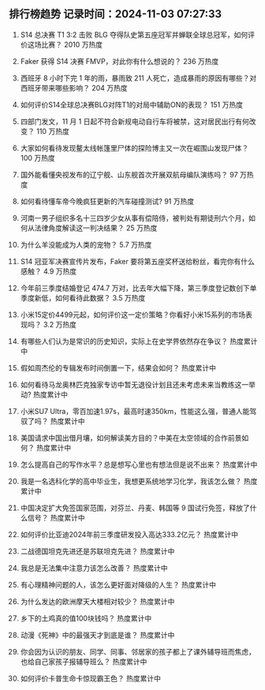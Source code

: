 
## 排行榜趋势 记录时间：2024-11-03 07:27:33
  
  1. S14 总决赛 T1 3:2 击败 BLG 夺得队史第五座冠军并蝉联全球总冠军，如何评价这场比赛？ 2010 万热度
    
  2. Faker 获得 S14 决赛 FMVP，对此你有什么想说的？ 236 万热度
    
  3. 西班牙 8 小时下完 1 年的雨，暴雨致 211 人死亡，造成暴雨的原因有哪些？对西班牙带来哪些影响？ 204 万热度
    
  4. 如何评价S14全球总决赛BLG对阵T1的对局中辅助ON的表现？ 151 万热度
    
  5. 四部门发文，11 月 1 日起不符合新规电动自行车将被禁，这对居民出行有何改变？ 110 万热度
    
  6. 大家如何看待发现鳌太线帐篷里尸体的探险博主又一次在崛围山发现尸体？ 100 万热度
    
  7. 国外能看懂央视发布的辽宁舰、山东舰首次开展双航母编队演练吗？ 97 万热度
    
  8. 如何看待懂车帝今晚疯狂更新的汽车碰撞测试? 91 万热度
    
  9. 河南一男子组织多名十三四岁少女从事有偿陪侍，被判处有期徒刑六个月，如何从法律角度解读这一判决结果？ 25 万热度
    
  10. 为什么羊没能成为人类的宠物？ 5.7 万热度
    
  11. S14 冠亚军决赛宣传片发布，Faker 要将第五座奖杯送给粉丝，看完你有什么感触？ 4.9 万热度
    
  12. 今年前三季度结婚登记 474.7 万对，比去年大幅下降，第三季度登记数创下单季度新低，如何看待此数据？ 3.5 万热度
    
  13. 小米15定价4499元起，如何评价这一定价策略？你看好小米15系列的市场表现吗？ 3.2 万热度
    
  14. 有哪些人们认为是常识的历史知识，实际上在史学界依然存在争议？ 热度累计中
    
  15. 假如周杰伦的专辑发布时间倒置一下，结果会如何？ 热度累计中
    
  16. 如何看待马龙奥林匹克独家专访中暂无退役计划且还未考虑未来当教练这一举动? 热度累计中
    
  17. 小米SU7 Ultra，零百加速1.97s，最高时速350km，性能这么强，普通人能驾驭了吗？ 热度累计中
    
  18. 美国请求中国出借月壤，如何解读美方目的？中美在太空领域的合作前景如何？ 热度累计中
    
  19. 怎么提高自己的写作水平？总是想写心里也有想法但是说不出来？ 热度累计中
    
  20. 我是一名选科化学的高中毕业生，我想更系统地学习化学，我该怎么做？ 热度累计中
    
  21. 中国决定扩大免签国家范围，对芬兰、丹麦、韩国等 9 国试行免签，释放了什么信号？ 热度累计中
    
  22. 如何评价比亚迪2024年前三季度研发投入高达333.2亿元？ 热度累计中
    
  23. 二战德国坦克先进还是苏联坦克先进？ 热度累计中
    
  24. 我总是无法集中注意力该怎么改善？ 热度累计中
    
  25. 有心理精神问题的人，该怎么更好面对降级的人生？ 热度累计中
    
  26. 为什么发达的欧洲摩天大楼相对较少？ 热度累计中
    
  27. 乡下的土鸡真的值100块钱吗？ 热度累计中
    
  28. 动漫《死神》中的最强天才到底是谁？ 热度累计中
    
  29. 你会因为认识的朋友、同学、同事、邻居家的孩子都上了课外辅导班而焦虑，也给自己家孩子报辅导班么？ 热度累计中
    
  30. 如何评价卡普生命卡惊现霸王色？ 热度累计中
    